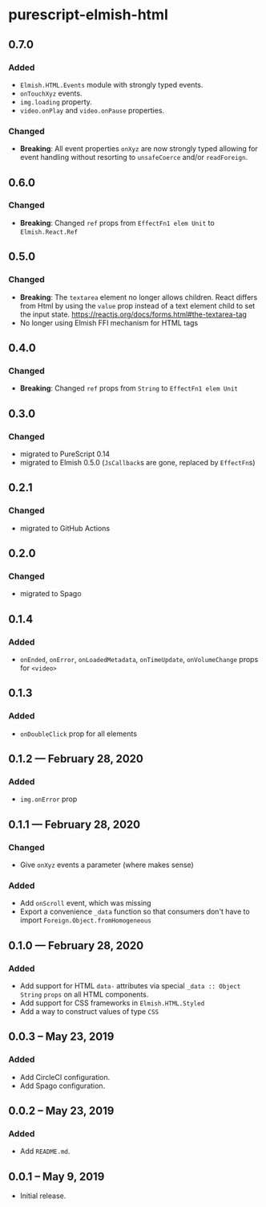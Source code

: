 # purescript-elmish-html

## 0.7.0

### Added

- `Elmish.HTML.Events` module with strongly typed events.
- `onTouchXyz` events.
- `img.loading` property.
- `video.onPlay` and `video.onPause` properties.

### Changed

- **Breaking**: All event properties `onXyz` are now strongly typed allowing for
  event handling without resorting to `unsafeCoerce` and/or `readForeign`.

## 0.6.0

### Changed

- **Breaking**: Changed `ref` props from `EffectFn1 elem Unit` to `Elmish.React.Ref`

## 0.5.0

### Changed

- **Breaking**: The `textarea` element no longer allows children. React differs from Html by using the `value` prop instead of a text element child to set the input state. https://reactjs.org/docs/forms.html#the-textarea-tag
- No longer using Elmish FFI mechanism for HTML tags

## 0.4.0

### Changed

- **Breaking**: Changed `ref` props from `String` to `EffectFn1 elem Unit`

## 0.3.0

### Changed

- migrated to PureScript 0.14
- migrated to Elmish 0.5.0 (`JsCallback`s are gone, replaced by `EffectFn`s)

## 0.2.1

### Changed

- migrated to GitHub Actions

## 0.2.0

### Changed

- migrated to Spago

## 0.1.4

### Added

- `onEnded`, `onError`, `onLoadedMetadata`, `onTimeUpdate`, `onVolumeChange` props for `<video>`

## 0.1.3

### Added

- `onDoubleClick` prop for all elements

## 0.1.2 — February 28, 2020

### Added

- `img.onError` prop

## 0.1.1 — February 28, 2020

### Changed

- Give `onXyz` events a parameter (where makes sense)

### Added

- Add `onScroll` event, which was missing
- Export a convenience `_data` function so that consumers don't have to import `Foreign.Object.fromHomogeneous`

## 0.1.0 — February 28, 2020

### Added

- Add support for HTML `data-` attributes via special `_data :: Object String`
  `props` on all HTML components.
- Add support for CSS frameworks in `Elmish.HTML.Styled`
- Add a way to construct values of type `CSS`

## 0.0.3 – May 23, 2019

### Added

- Add CircleCI configuration.
- Add Spago configuration.

## 0.0.2 – May 23, 2019

### Added

- Add `README.md`.

## 0.0.1 – May 9, 2019

- Initial release.
